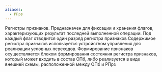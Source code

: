 ```yaml
---
aliases:
  - РПрз
---
```

Регистры признаков. Предназначен для фиксации и хранения флагов, характеризующих результат последней выполненной операции. Под каждый флаг отводится один разряд регистра признаков
Содержимое регистра признаков используется устройством управления для реализации условных переходов. Формирование признаков осуществляется блоком формирования состояния регистра признаков, который может входить в состав ОПб, либо реализуется в виде внешней схемы, расположенной между ОПб и РПрз